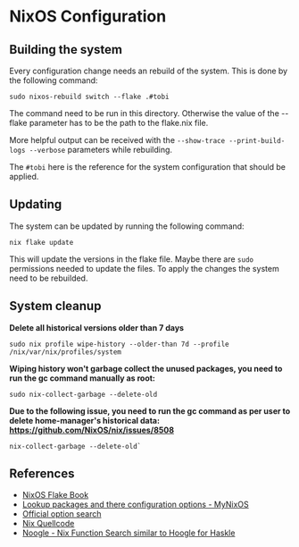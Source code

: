 # NixOS Configuration

## Building the system

Every configuration change needs an rebuild of the system. This is done by the following command:

```
sudo nixos-rebuild switch --flake .#tobi
```

The command need to be run in this directory. Otherwise the value of the --flake parameter has to be the path to the flake.nix file.

More helpful output can be received with the `--show-trace --print-build-logs --verbose` parameters while rebuilding.

The `#tobi` here is the reference for the system configuration that should be applied.

## Updating

The system can be updated by running the following command:

```
nix flake update
```

This will update the versions in the flake file. Maybe there are `sudo` permissions needed to update the files.
To apply the changes the system need to be rebuilded.

## System cleanup

**Delete all historical versions older than 7 days**
```
sudo nix profile wipe-history --older-than 7d --profile /nix/var/nix/profiles/system
```

**Wiping history won't garbage collect the unused packages, you need to run the gc command manually as root:**
```
sudo nix-collect-garbage --delete-old
```

**Due to the following issue, you need to run the gc command as per user to delete home-manager's historical data:
https://github.com/NixOS/nix/issues/8508**
```
nix-collect-garbage --delete-old`
```

## References

- [NixOS Flake Book](https://nixos-and-flakes.thiscute.world/)
- [Lookup packages and there configuration options - MyNixOS](https://mynixos.com/)
- [Official option search](https://search.nixos.org/options)
- [Nix Quellcode](https://github.com/NixOS/nixpkgs/tree/master)
- [Noogle - Nix Function Search similar to Hoogle for Haskle](https://noogle.dev/)

